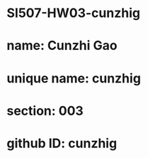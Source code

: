 # SI507-HW03-cunzhig
# name: Cunzhi Gao
# unique name: cunzhig
# section: 003
# github ID: cunzhig

